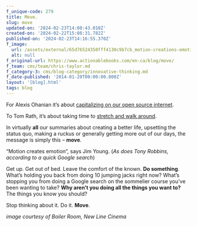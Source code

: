 ```yaml
---
f_unique-code: 279
title: Move.
slug: move
updated-on: '2024-02-23T14:08:43.010Z'
created-on: '2024-02-22T15:08:31.782Z'
published-on: '2024-02-23T14:16:55.370Z'
f_image:
  url: /assets/external/65d76524350fff4130c9b7cb_motion-creations-emotion.png
  alt: null
f_original-url: https://www.actionablebooks.com/en-ca/blog/move/
f_team: cms/team/chris-taylor.md
f_category-3: cms/blog-category/innovative-thinking.md
f_date-published: '2014-01-20T00:00:00.000Z'
layout: '[blog].html'
tags: blog
---
```


For Alexis Ohanian it’s about [capitalizing on our open source internet](https://www.actionablebooks.com/summaries/without-their-permission/).

To Tom Rath, it’s about taking time to [stretch and walk around](https://www.actionablebooks.com/summaries/eat-move-sleep/).

In virtually **all** our summaries about creating a better life, upsetting the status quo, making a ruckus or generally getting more out of our days, the message is simply this – **move**.

“Motion creates emotion”, says Jim Young. (_As does Tony Robbins, according to a quick Google search_)

Get up. Get out of bed. Leave the comfort of the known. **Do something**. What’s holding you back from doing 10 jumping jacks right now? What’s stopping you from doing a Google search on the sommelier course you’ve been wanting to take? **Why aren’t you doing all the things you want to?** The things you know you should?

Stop thinking about it. Do it. **Move**.

_image courtesy of Boiler Room, New Line Cinema_
